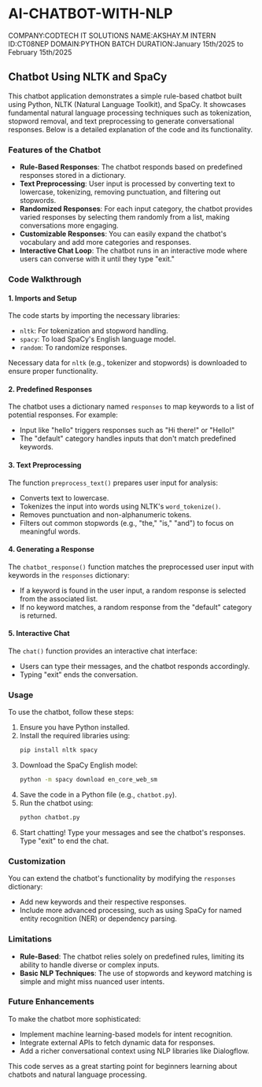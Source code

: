 # AI-CHATBOT-WITH-NLP

COMPANY:CODTECH IT SOLUTIONS
NAME:AKSHAY.M
INTERN ID:CT08NEP
DOMAIN:PYTHON
BATCH DURATION:January 15th/2025 to February 15th/2025

## Chatbot Using NLTK and SpaCy

This chatbot application demonstrates a simple rule-based chatbot built using Python, NLTK (Natural Language Toolkit), and SpaCy. It showcases fundamental natural language processing techniques such as tokenization, stopword removal, and text preprocessing to generate conversational responses. Below is a detailed explanation of the code and its functionality.

### Features of the Chatbot
- **Rule-Based Responses**: The chatbot responds based on predefined responses stored in a dictionary.
- **Text Preprocessing**: User input is processed by converting text to lowercase, tokenizing, removing punctuation, and filtering out stopwords.
- **Randomized Responses**: For each input category, the chatbot provides varied responses by selecting them randomly from a list, making conversations more engaging.
- **Customizable Responses**: You can easily expand the chatbot's vocabulary and add more categories and responses.
- **Interactive Chat Loop**: The chatbot runs in an interactive mode where users can converse with it until they type "exit."

### Code Walkthrough

#### 1. **Imports and Setup**
The code starts by importing the necessary libraries:
- `nltk`: For tokenization and stopword handling.
- `spacy`: To load SpaCy's English language model.
- `random`: To randomize responses.

Necessary data for `nltk` (e.g., tokenizer and stopwords) is downloaded to ensure proper functionality.

#### 2. **Predefined Responses**
The chatbot uses a dictionary named `responses` to map keywords to a list of potential responses. For example:
- Input like "hello" triggers responses such as "Hi there!" or "Hello!"
- The "default" category handles inputs that don't match predefined keywords.

#### 3. **Text Preprocessing**
The function `preprocess_text()` prepares user input for analysis:
- Converts text to lowercase.
- Tokenizes the input into words using NLTK's `word_tokenize()`.
- Removes punctuation and non-alphanumeric tokens.
- Filters out common stopwords (e.g., "the," "is," "and") to focus on meaningful words.

#### 4. **Generating a Response**
The `chatbot_response()` function matches the preprocessed user input with keywords in the `responses` dictionary:
- If a keyword is found in the user input, a random response is selected from the associated list.
- If no keyword matches, a random response from the "default" category is returned.

#### 5. **Interactive Chat**
The `chat()` function provides an interactive chat interface:
- Users can type their messages, and the chatbot responds accordingly.
- Typing "exit" ends the conversation.

### Usage
To use the chatbot, follow these steps:
1. Ensure you have Python installed.
2. Install the required libraries using:
   ```bash
   pip install nltk spacy
   ```
3. Download the SpaCy English model:
   ```bash
   python -m spacy download en_core_web_sm
   ```
4. Save the code in a Python file (e.g., `chatbot.py`).
5. Run the chatbot using:
   ```bash
   python chatbot.py
   ```
6. Start chatting! Type your messages and see the chatbot's responses. Type "exit" to end the chat.

### Customization
You can extend the chatbot's functionality by modifying the `responses` dictionary:
- Add new keywords and their respective responses.
- Include more advanced processing, such as using SpaCy for named entity recognition (NER) or dependency parsing.

### Limitations
- **Rule-Based**: The chatbot relies solely on predefined rules, limiting its ability to handle diverse or complex inputs.
- **Basic NLP Techniques**: The use of stopwords and keyword matching is simple and might miss nuanced user intents.

### Future Enhancements
To make the chatbot more sophisticated:
- Implement machine learning-based models for intent recognition.
- Integrate external APIs to fetch dynamic data for responses.
- Add a richer conversational context using NLP libraries like Dialogflow.

This code serves as a great starting point for beginners learning about chatbots and natural language processing.
